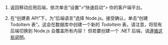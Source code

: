 
1. 返回移动应用后端，依次单击“设置”>“快速启动”> 你的客户端平台。

2. 在“创建表 API”下，为“后端语言”选择 Node.js。接受确认，单击“创建 TodoItem 表”。这会在数据库中创建一个新的 *TodoItem* 表。请注意，将现有后端切换到 Node.js 会覆盖所有内容！ 但若要创建一个 .NET 后端，请[遵循这些说明](app-service-mobile-dotnet-backend-how-to-use-server-sdk.md#create-app)。

<!---HONumber=AcomDC_0921_2016-->